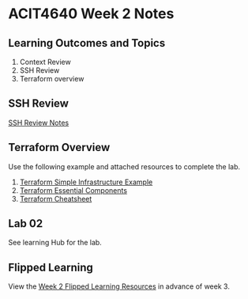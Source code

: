 # ACIT4640 Week 2 Notes
## Learning Outcomes and Topics

1. Context Review
1. SSH Review
1. Terraform overview

## SSH Review

[SSH Review Notes](notes/w02_ssh_review.md)

## Terraform Overview

Use the following example and attached resources to complete the lab.

1. [Terraform Simple Infrastructure Example](examples/wk02.tf)
1. [Terraform Essential Components](attachments/terraform_essential_components.pdf)
1. [Terraform Cheatsheet](attachments/terraform_cheatsheet.pdf)

## Lab 02

See learning Hub for the lab.

## Flipped Learning

View the [Week 2 Flipped Learning Resources](notes/flipped_learning.md#week-02)
in advance of week 3.
